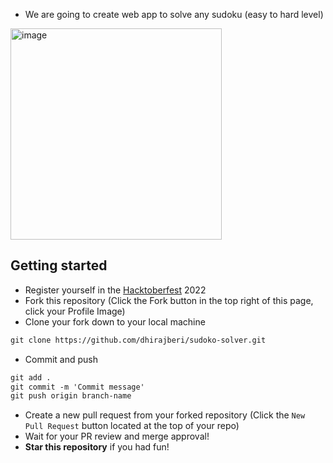 - We are going to create web app to solve any sudoku (easy to hard level)
<img width="338" alt="image" src="https://user-images.githubusercontent.com/46566839/194050368-84c97c35-c807-4f9d-864b-a0885a125db1.png">


## Getting started
* Register yourself in the [Hacktoberfest](https://hacktoberfest.com/) 2022 
* Fork this repository (Click the Fork button in the top right of this page, click your Profile Image)
* Clone your fork down to your local machine

```markdown
git clone https://github.com/dhirajberi/sudoko-solver.git
``` 

* Commit and push

```markdown
git add .
git commit -m 'Commit message'
git push origin branch-name
```

* Create a new pull request from your forked repository (Click the `New Pull Request` button located at the top of your repo)
* Wait for your PR review and merge approval!
* __Star this repository__ if you had fun!
